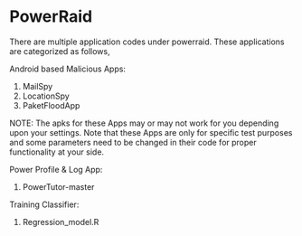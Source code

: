 # PowerRaid
There are multiple application codes under powerraid.
These applications are categorized as follows,

Android based Malicious Apps:

1. MailSpy
2. LocationSpy
3. PaketFloodApp

NOTE: The apks for these Apps may or may not work for you depending upon your settings. Note that these Apps are only for specific test purposes and some parameters need to be changed in their code for proper functionality at your side.

Power Profile & Log App:

1. PowerTutor-master

Training Classifier:
1. Regression_model.R


